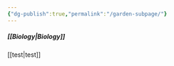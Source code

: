 ```yaml
---
{"dg-publish":true,"permalink":"/garden-subpage/"}
---
```



##### [[Biology\|Biology]]

[[test\|test]]